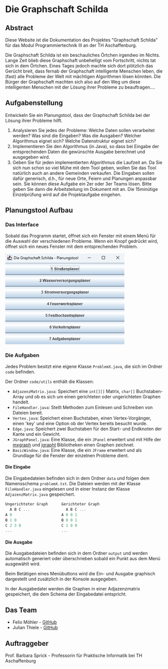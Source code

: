 # Die Graphschaft Schilda

## Abstract

Diese Website ist die Dokumentation des Projektes "Graphschaft Schilda" für das Modul Programmiertechnik III an der TH Aschaffenburg.

Die Graphschaft Schilda ist ein beschauliches Örtchen irgendwo im Nichts. 
Lange Zeit blieb diese Graphschaft unbehelligt vom Fortschritt, nichts tat sich in dem  Örtchen. Eines Tages jedoch machte sich dort plötzlich das Gerücht breit, dass fernab der Graphschaft intelligente Menschen leben, die (fast) alle Probleme der Welt mit mächtigen Algorithmen lösen könnten. Die Bürger der Graphschaft machten sich also auf den Weg um diese intelligenten Menschen mit der Lösung ihrer Probleme zu beauftragen....

## Aufgabenstellung

Entwickeln Sie ein Planungstool, dass der Graphschaft Schilda bei der Lösung ihrer Probleme hilft.  

1. Analysieren Sie jedes der Probleme: Welche Daten sollen verarbeitet werden? Was sind die Eingaben? Was die Ausgaben? Welcher Algorithmus eignet sich? Welche Datenstruktur eignet sich? 
2. Implementieren Sie den Algorithmus (in Java), so dass bei Eingabe der entsprechenden Daten die gewünschte Ausgabe berechnet und ausgegeben wird. 
3. Geben Sie für jeden implementierten Algorithmus die Laufzeit an. Da Sie sich nun schon so viel Mühe mit dem Tool geben, wollen Sie das Tool natürlich auch an andere 
Gemeinden verkaufen. Die Eingaben sollen dafür generisch, d.h., für neue Orte, Feiern und Planungen anpassbar sein. Sie können diese Aufgabe ein 2er oder 3er Teams lösen. Bitte geben Sie dann die Arbeitsteilung im Dokument mit an. Die 15minütige Einzelprüfung wird auf die Projektaufgabe eingehen. 

## Planungstool Aufbau

### Das Interface

Sobald das Programm startet, öffnet sich ein Fenster mit einem Menü für die Auswahl der verschiedenen Probleme. Wenn ein Knopf gedrückt wird, öffnet sich ein neues Fenster mit dem entsprechenden Problem. 

![Tool](images/tool.png)

### Die Aufgaben

Jedes Problem besitzt eine eigene Klasse `ProblemX.java`, die sich im Ordner `code` befinden. 

Der Ordner `code/utils` enthält die Klassen:
- `AdjazenzMatrix.java`: Speichert eine `int[][]` Matrix, `char[]` Buchstaben-Array und ob es sich um einen gerichteten oder ungerichteten Graphen handelt.
- `FileHandler.java`: Stellt Methoden zum Einlesen und Schreiben von Dateien bereit.
- `Vertex.java`: Speichert einen Buchstaben, einen Vertex-Vorgänger, einen 'key' und eine Option ob der Vertex bereits besucht wurde.
- `Edge.java`: Speichert zwei Buchstaben für den Start- und Endknoten der Kante und ein Gewicht.
- `JGraphPanel.java`: Eine Klasse, die ein `JPanel` erweitert und mit Hilfe der [mxgraph](https://jgraph.github.io/mxgraph/) und [jgrapht](https://jgrapht.org/) Bibliotheken einen Graphen zeichnet.
- `BasicWindow.java`: Eine Klasse, die ein `JFrame` erweitert und als Grundlage für die Fenster der einzelnen Probleme dient.

#### Die Eingabe

Die Eingabedateien befinden sich in dem Ordner `data` und folgen dem Namensschema `problemX.txt`. Die Dateien werden mit der Klasse `FileHandler.java` eingelesen und in einer Instanz der Klasse `AdjazenzMatrix.java` gespeichert. 

```js
Ungerichteter Graph      Gerichteter Graph
  A B C ...                A B C ...
A 0                      A 0 0 1
B 1 0                    B 0 0 1
C 2 3 0                  C 1 0 0
...                      ...
```

#### Die Ausgabe
Die Ausgabedateien befinden sich in dem Ordner `output` und werden automatisch generiert oder überschrieben sobald ein Punkt aus dem Menü ausgewählt wird.

Beim Betätigen eines Menübuttons wird die Ein- und Ausgabe graphisch dargestellt und zusätzlich in der Konsole ausgegeben.

In der Ausgabedatei werden die Graphen in einer Adjazenzmatrix gespeichert, die dem Schema der Eingabedatei entspricht. 


## Das Team

- Felix Möhler - [GitHub](https://github.com/flexx7)
- Julian Thiele - [GitHub](https://github.com/thieleju)

## Auftraggeber

Prof. Barbara Sprick - Professorin für Praktische Informatik bei TH Aschaffenburg